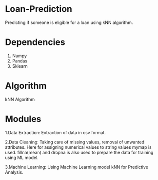 # Loan-Prediction
Predicting if someone is eligible for a loan using kNN algorithm.  
# Dependencies
1. Numpy
2. Pandas
3. Sklearn
# Algorithm
kNN Algorithm
# Modules
1.Data Extraction: Extraction of data in csv format.

2.Data Cleaning: Taking care of missing values, removal of unwanted attributes. Here for assigning numerical values to string values mymap is used. fillna(mean) and dropna is also used to prepare the data for training using ML model.

3.Machine Learning:	Using Machine Learning model kNN for Predictive Analysis. 
